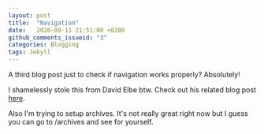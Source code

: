 ```yaml
---
layout: post
title:  "Navigation"
date:   2020-09-11 21:51:00 +0200
github_comments_issueid: "3"
categories: Blogging
tags: Jekyll
---
```


A third blog post just to check if navigation works properly? Absolutely!

I shamelessly stole this from David Elbe btw. Check out his related blog post [here][1].

Also I'm trying to setup archives. It's not really great right now but I guess you can go to /archives and see for yourself.

[1]: https://david.elbe.me/jekyll/2015/06/20/how-to-link-to-next-and-previous-post-with-jekyll.html
